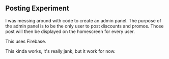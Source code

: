 ## Posting Experiment

I was messing around with code to create an admin panel. The purpose of the admin panel is to be the only user to post discounts and promos. Those post will then be displayed on the homescreen for every user.

This uses Firebase.

This kinda works, it's really jank, but it work for now.

